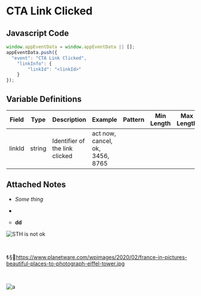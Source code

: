 # CTA Link Clicked

### 

## Javascript Code
```js
window.appEventData = window.appEventData || [];
appEventData.push({
  "event": "CTA Link Clicked",
    "linkInfo": {
        "linkId": "<linkId>"
    }
});
```

## Variable Definitions

|Field|Type|Description|Example|Pattern|Min Length|Max Length|Minimum|Maximum|Multiple Of|
| --- | --- | --- | --- | --- | --- | --- | --- | --- | --- |
|linkId|string|Identifier of the link clicked|act now, cancel, ok, 3456, 8765|||||||

## Attached Notes

<ul>
<li><em>Some thing&nbsp;</em></li>
</ul>
<ul style="list-style-type: square;">
<li>&nbsp;</li>
</ul>
<ul style="list-style-type: circle;">
<li><strong>dd</strong></li>
</ul>
<p><img title="Aifel towEr" src="https://www.google.com/url?sa=i&amp;url=https%3A%2F%2Fwww.planetware.com%2Fpictures%2Ffrance-f.htm&amp;psig=AOvVaw2z2qQxt9I7TlBLp3dQ58ZE&amp;ust=1630068409828000&amp;source=images&amp;cd=vfe&amp;ved=0CAsQjRxqFwoTCLDBg5bczvICFQAAAAAdAAAAABAD" alt="STH is not ok " /></p>
<p>&nbsp;</p>
<p>₺&sect;🦍<a href="https://www.planetware.com/wpimages/2020/02/france-in-pictures-beautiful-places-to-photograph-eiffel-tower.jpg">https://www.planetware.com/wpimages/2020/02/france-in-pictures-beautiful-places-to-photograph-eiffel-tower.jpg</a></p>
<p>&nbsp;</p>
<p><img title="а" src="https://www.planetware.com/wpimages/2020/02/france-in-pictures-beautiful-places-to-photograph-eiffel-tower.jpg" alt="а" /></p>
<p>&nbsp;</p>
<p>&nbsp;</p>